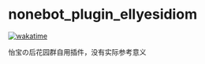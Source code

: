 # nonebot_plugin_ellyesidiom

[![wakatime](https://wakatime.com/badge/user/0c4a2366-b2aa-468d-8df7-230d593fcf12/project/14bfa8a1-76b2-49b5-bacf-c13f2e173200.svg)](https://wakatime.com/badge/user/0c4a2366-b2aa-468d-8df7-230d593fcf12/project/14bfa8a1-76b2-49b5-bacf-c13f2e173200)

怡宝の后花园群自用插件，没有实际参考意义
